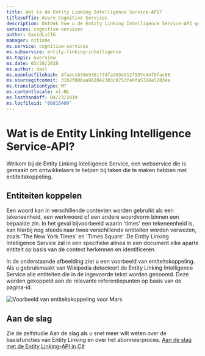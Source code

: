 ```yaml
---
title: Wat is de Entity Linking Intelligence Service-API?
titlesuffix: Azure Cognitive Services
description: Ontdek hoe u de Entity Linking Intelligence Service-API gebruikt voor taken die betrekking hebben tot entiteitskoppeling.
services: cognitive-services
author: DavidLiCIG
manager: nitinme
ms.service: cognitive-services
ms.subservice: entity-linking-intelligence
ms.topic: overview
ms.date: 03/28/2016
ms.author: davl
ms.openlocfilehash: 4faeccb30e936177dfa993e912f597c44f8fac60
ms.sourcegitcommit: 3102f886aa962842303c8753fe8fa5324a52834a
ms.translationtype: MT
ms.contentlocale: nl-NL
ms.lasthandoff: 04/23/2019
ms.locfileid: "60816409"
---
```

# <a name="what-is-the-entity-linking-intelligence-service-api"></a>Wat is de Entity Linking Intelligence Service-API?

Welkom bij de Entity Linking Intelligence Service, een webservice die is gemaakt om ontwikkelaars te helpen bij taken die te maken hebben met entiteitskoppeling.

## <a name="entity-linking"></a>Entiteiten koppelen

Een woord kan in verschillende contexten worden gebruikt als een tekeneenheid, een werkwoord of een andere woordvorm binnen een bepaalde zin. In het geval bijvoorbeeld waarin 'times' een tekeneenheid is, kan hierbij nog steeds naar twee verschillende entiteiten worden verwezen, zoals 'The New York Times' en 'Times Square'. De Entity Linking Intelligence Service zal in een specifieke alinea in een document elke aparte entiteit op basis van de context herkennen en identificeren.  

In de onderstaande afbeelding ziet u een voorbeeld van entiteitskoppeling. Als u gebruikmaakt van Wikipedia detecteert de Entity Linking Intelligence Service alle entiteiten die in de ingevoerde tekst worden genoemd. Deze worden gekoppeld aan de relevante referentiepunten op basis van de pagina-id.

 ![Voorbeeld van entiteitskoppeling voor Mars](./Images/EntityLinkingSample1.png)
 
## <a name="get-started"></a>Aan de slag
 
Zie de zelfstudie Aan de slag als u snel meer wilt weten over de basisfuncties van Entity Linking en over het abonneerproces.
[Aan de slag met de Entity Linking-API in C#](GettingStarted.md)


